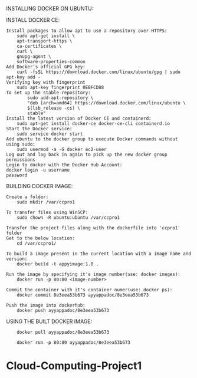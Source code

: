 INSTALLING DOCKER ON UBUNTU:

INSTALL DOCKER CE: 

    Install packages to allow apt to use a repository over HTTPS:
        sudo apt-get install \
        apt-transport-https \
        ca-certificates \
        curl \
        gnupg-agent \
        software-properties-common
    Add Docker’s official GPG key:
        curl -fsSL https://download.docker.com/linux/ubuntu/gpg | sudo apt-key add -
    Verifying key with fingerprint
        sudo apt-key fingerprint 0EBFCD88
    To set up the stable repository:
            sudo add-apt-repository \
            "deb [arch=amd64] https://download.docker.com/linux/ubuntu \
            $(lsb_release -cs) \
            stable"
    Install the latest version of Docker CE and containerd:
        sudo apt-get install docker-ce docker-ce-cli containerd.io
    Start the Docker service:
        sudo service docker start
    Add ubuntu to the docker group to execute Docker commands without using sudo:
        sudo usermod -a -G docker ec2-user
    Log out and log back in again to pick up the new docker group permissions
    Login to docker with the Docker Hub Account:
    docker login -u username
    password

BUILDING DOCKER IMAGE:

    Create a folder:
        sudo mkdir /var/ccpro1

    To transfer files using WinSCP:    
        sudo chown -R ubuntu:ubuntu /var/ccpro1

    Transfer the project files along with the dockerfile into 'ccpro1' folder
    Get to the below location:
        cd /var/ccpro1/

    To build a image present in the current location with a image name and version:
        docker build -t appyimage:1.0 .

    Run the image by specifying it's image number(use: docker images):
        docker run -p 80:80 <image-number>

    Commit the container with it's container numer(use: docker ps):
        docker commit 8e3eea53b673 ayyappadoc/8e3eea53b673
    
    Push the image into dockerhub:
        docker push ayyappadoc/8e3eea53b673

USING THE BUILT DOCKER IMAGE:

        docker pull ayyappadoc/8e3eea53b673

        docker run -p 80:80 ayyappadoc/8e3eea53b673
# Cloud-Computing-Project1
